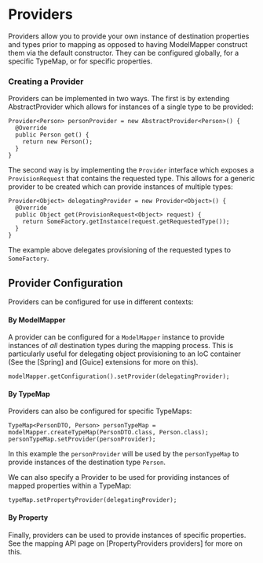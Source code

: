 # Providers

Providers allow you to provide your own instance of destination properties and types prior to mapping as opposed to having ModelMapper construct them via the default constructor. They can be configured globally, for a specific TypeMap, or for specific properties.

### Creating a Provider

Providers can be implemented in two ways. The first is by extending AbstractProvider which allows for instances of a single type to be provided:

```
Provider<Person> personProvider = new AbstractProvider<Person>() {
  @Override
  public Person get() {
    return new Person();
  }
}
```

The second way is by implementing the `Provider` interface which exposes a `ProvisionRequest` that contains the requested type. This allows for a generic provider to be created which can provide instances of multiple types:

```
Provider<Object> delegatingProvider = new Provider<Object>() {
  @Override
  public Object get(ProvisionRequest<Object> request) {
    return SomeFactory.getInstance(request.getRequestedType());
  }
}
```

The example above delegates provisioning of the requested types to `SomeFactory`.

## Provider Configuration

Providers can be configured for use in different contexts:

#### By ModelMapper

A provider can be configured for a `ModelMapper` instance to provide instances of _all_ destination types during the mapping process. This is particularly useful for delegating object provisioning to an IoC container (See the [Spring] and [Guice] extensions for more on this).

```
modelMapper.getConfiguration().setProvider(delegatingProvider);
```

#### By TypeMap

Providers can also be configured for specific TypeMaps:

```
TypeMap<PersonDTO, Person> personTypeMap = modelMapper.createTypeMap(PersonDTO.class, Person.class);
personTypeMap.setProvider(personProvider);
```

In this example the `personProvider` will be used by the `personTypeMap` to provide instances of the destination type `Person`.

We can also specify a Provider to be used for providing instances of mapped properties within a TypeMap:

```
typeMap.setPropertyProvider(delegatingProvider);
```

#### By Property

Finally, providers can be used to provide instances of specific properties. See the mapping API page on [PropertyProviders providers] for more on this.
